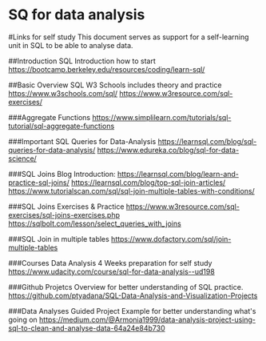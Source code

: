 # SQ for data analysis

#Links for self study
This document serves as support for a self-learning unit in SQL to be able to analyse data. 

##Introduction
SQL Introduction how to start
https://bootcamp.berkeley.edu/resources/coding/learn-sql/ 

##Basic Overview SQL
W3 Schools includes theory and practice
https://www.w3schools.com/sql/
https://www.w3resource.com/sql-exercises/ 


###Aggregate Functions
https://www.simplilearn.com/tutorials/sql-tutorial/sql-aggregate-functions 

###Important SQL Queries for Data-Analysis
https://learnsql.com/blog/sql-queries-for-data-analysis/ 
https://www.edureka.co/blog/sql-for-data-science/ 

###SQL Joins Blog Introduction: 
https://learnsql.com/blog/learn-and-practice-sql-joins/
https://learnsql.com/blog/top-sql-join-articles/ 
https://www.tutorialscan.com/sql/sql-join-multiple-tables-with-conditions/

###SQL Joins Exercises & Practice
https://www.w3resource.com/sql-exercises/sql-joins-exercises.php
https://sqlbolt.com/lesson/select_queries_with_joins 

###SQL Join in multiple tables
https://www.dofactory.com/sql/join-multiple-tables

###Courses Data Analysis
4 Weeks preparation for self study
https://www.udacity.com/course/sql-for-data-analysis--ud198 

###Github Projetcs Overview for better understanding of SQL practice. 
https://github.com/ptyadana/SQL-Data-Analysis-and-Visualization-Projects 

###Data Analyses Guided Project Example for better understanding what's going on
https://medium.com/@Armonia1999/data-analysis-project-using-sql-to-clean-and-analyse-data-64a24e84b730  
